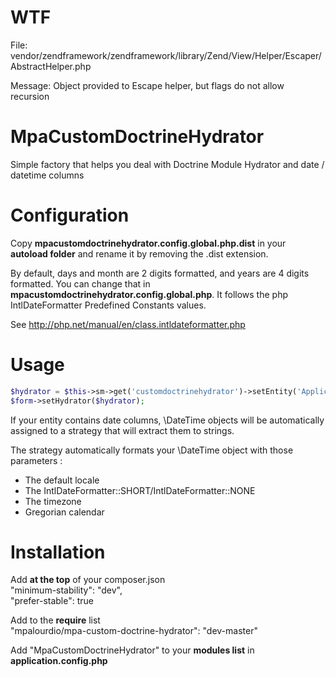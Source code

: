 WTF
===
File:
vendor/zendframework/zendframework/library/Zend/View/Helper/Escaper/AbstractHelper.php

Message:
Object provided to Escape helper, but flags do not allow recursion

MpaCustomDoctrineHydrator
======================

Simple factory that helps you deal with Doctrine Module Hydrator and date / datetime columns

Configuration
=====
Copy **mpacustomdoctrinehydrator.config.global.php.dist** in your **autoload folder** and rename it by removing the .dist
extension.

By default, days and month are 2 digits formatted, and years are 4 digits formatted. You can change that in
**mpacustomdoctrinehydrator.config.global.php**. It follows the php IntlDateFormatter Predefined Constants values.

See http://php.net/manual/en/class.intldateformatter.php

Usage
=====

```php
$hydrator = $this->sm->get('customdoctrinehydrator')->setEntity('Application\Entity\Myentity');
$form->setHydrator($hydrator);
```

If your entity contains date columns, \DateTime objects will be automatically assigned to a strategy that will extract them to strings.

The strategy automatically formats your \DateTime object with those parameters :
  * The default locale
  * The IntlDateFormatter::SHORT/IntlDateFormatter::NONE
  * The timezone
  * Gregorian calendar

Installation
============
Add **at the top** of your composer.json  
"minimum-stability": "dev",  
"prefer-stable": true

Add to the **require** list  
"mpalourdio/mpa-custom-doctrine-hydrator": "dev-master"

Add "MpaCustomDoctrineHydrator" to your **modules list** in **application.config.php**
